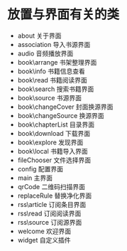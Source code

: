 # 放置与界面有关的类

* about 关于界面
* association 导入书源界面
* audio 音频播放界面
* book\arrange 书架整理界面
* book\info 书籍信息查看
* book\read 书籍阅读界面
* book\search 搜索书籍界面
* book\source 书源界面
* book\changeCover 封面换源界面
* book\changeSource 换源界面
* book\chapterList 目录界面
* book\download 下载界面
* book\explore 发现界面
* book\local 书籍导入界面
* fileChooser 文件选择界面
* config 配置界面
* main 主界面
* qrCode 二维码扫描界面
* replaceRule 替换净化界面
* rss\article 订阅条目界面
* rss\read 订阅阅读界面
* rss\source 订阅源界面
* welcome 欢迎界面
* widget 自定义插件